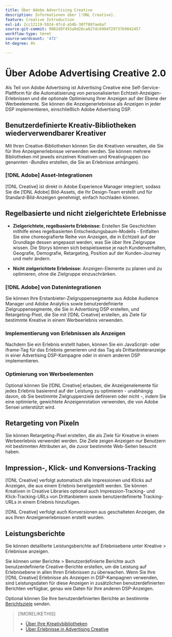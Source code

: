 ```yaml
---
title: Über Adobe Advertising Creative
description: Informationen über [!DNL Creative].
feature: Creative Introduction
exl-id: 2cc12119-5924-4fcd-a54b-30f7887ae6a7
source-git-commit: 9082d9f455a0d26ca027dc699df29737b9042457
workflow-type: tm+mt
source-wordcount: '472'
ht-degree: 0%

---
```


# Über Adobe Advertising Creative 2.0

<!-- verify all and rewrite to include new stuff -->

Als Teil von Adobe Advertising ist Advertising Creative eine Self-Service-Plattform für die Automatisierung von personalisierten Echtzeit-Anzeigen-Erlebnissen und die optionale Optimierung Ihrer Anzeigen auf der Ebene der Werbeelemente.<!-- Verify --> Sie können die Anzeigenerlebnisse als Anzeigen in jeder DSP implementieren, einschließlich Adobe Advertising DSP.

## Benutzerdefinierte Kreativ-Bibliotheken wiederverwendbarer Kreativer

Mit Ihren Creative-Bibliotheken können Sie die Kreativen verwalten, die Sie für Ihre Anzeigenerlebnisse verwenden werden. Sie können mehrere Bibliotheken mit jeweils einzelnen Kreativen und Kreativgruppen (so genannten *-Bundles* erstellen, die Sie an Erlebnisse anhängen).

### [!DNL Adobe] Asset-Integrationen

[!DNL Creative] ist direkt in Adobe Experience Manager integriert, sodass Sie die [!DNL Adobe] Bild-Assets, die Ihr Design-Team erstellt und für Standard-Bild-Anzeigen genehmigt, einfach hochladen können.

## Regelbasierte und nicht zielgerichtete Erlebnisse

* **Zielgerichtete, regelbasierte Erlebnisse:** Erstellen Sie Geschichten mithilfe eines regelbasierten Entscheidungsbaum-Modells - Entfalten Sie eine choreografierte Reihe von Anzeigen, die in Echtzeit auf der Grundlage dessen angepasst werden, was Sie über Ihre Zielgruppe wissen. Die Storys können sich beispielsweise je nach Kundenverhalten, Geografie, Demografie, Retargeting, Position auf der Kunden-Journey und mehr ändern.

* **Nicht zielgerichtete Erlebnisse:** Anzeigen-Elemente zu planen und zu optimieren, ohne die Zielgruppe einzuschränken.

### [!DNL Adobe] von Datenintegrationen

Sie können Ihre Erstanbieter-Zielgruppensegmente aus Adobe Audience Manager und Adobe Analytics sowie benutzerdefinierte Zielgruppensegmente, die Sie in Advertising DSP erstellen, und Retargeting-Pixel, die Sie mit [!DNL Creative] erstellen, als Ziele für bestimmte Kreative in einem Werbeerlebnis verwenden. <!-- Advertiser should be able to target all segments that are available in DSP for targeting -->

### Implementierung von Erlebnissen als Anzeigen

Nachdem Sie ein Erlebnis erstellt haben, können Sie ein JavaScript- oder iframe-Tag für das Erlebnis generieren und das Tag als Drittanbieteranzeige in einer Advertising DSP-Kampagne oder in einem anderen DSP implementieren.

### Optimierung von Werbeelementen

Optional können Sie [!DNL Creative] erlauben, die Anzeigenelemente für jedes Erlebnis basierend auf der Leistung zu optimieren - unabhängig davon, ob Sie bestimmte Zielgruppenziele definieren oder nicht -, indem Sie eine optimierte, gewichtete Anzeigenrotation verwenden, die von Adobe Sensei unterstützt wird.

<!--
[!DNL Creative] serves first-party ads and triggers third-party ads for the experience based on the specified targeting (when applicable), scheduling, ad rotation, and optimization goal options 
-->

## Retargeting von Pixeln

Sie können Retargeting-Pixel erstellen, die als Ziele für Kreative in einem Werbeerlebnis verwendet werden. Die Ziele zeigen Anzeigen nur Benutzern mit bestimmten Attributen an, die zuvor bestimmte Web-Seiten besucht haben.

## Impression-, Klick- und Konversions-Tracking

[!DNL Creative] verfolgt automatisch alle Impressionen und Klicks auf Anzeigen, die aus einem Erlebnis bereitgestellt werden. Sie können Kreativen in Creative Libraries optional auch Impression-Tracking- und Klick-Tracking-URLs von Drittanbietern sowie benutzerdefinierte Tracking-URLs in einem Erlebnis hinzufügen.

[!DNL Creative] verfolgt auch Konversionen aus geschalteten Anzeigen, die aus Ihren Anzeigenerlebnissen erstellt wurden.<!-- Verify wording; anything important to add here? We do track them for all users, right? Or is it optional?  -->

<!--
 [Don't need to mention] When an ad is served, the DSP that buys the ad first tracks the impression, and then passes the impression information to [!DNL Creative]. [!DNL Creative] first tracks a click on an ad, and it then passes the click information
to the DSP.
-->

## Leistungsberichte

Sie können detaillierte Leistungsberichte auf Erlebnisebene unter Kreative > Erlebnisse anzeigen.

Sie können unter Berichte > Benutzerdefinierte Berichte auch benutzerdefinierte Creative-Berichte erstellen, um die Leistung auf Erlebnisebene in allen Ihren Erlebnissen zu überwachen. Wenn Sie Ihre [!DNL Creative] Erlebnisse als Anzeigen in DSP-Kampagnen verwenden, sind Leistungsdaten für diese Anzeigen in zusätzlichen benutzerdefinierten Berichten verfügbar, genau wie Daten für Ihre anderen DSP-Anzeigen. <!-- Verify that [!DNL Creative] users have access to ALL other reports. -->

Optional können Sie Ihre benutzerdefinierten Berichte an bestimmte [Berichtsziele](/help/dsp/reports/report-destinations/report-destination-about.md) senden.

<!--
>* [Overview of implementing Adobe Advertising Creative](/help/creative/introduction/implementation-overview.md)
>* [How the user interface is organized](/help/creative/introduction/ui.md)
-->

>[!MORELIKETHIS]
>
>* [Über Ihre Kreativbibliotheken](/help/creative/creative-libraries/creative-libraries-about.md)
>* [Über Erlebnisse in Advertising Creative](/help/creative/experiences/experience-about.md)
